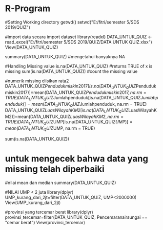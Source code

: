 # R-Program
#Setting Working directory
getwd()
setwd("E:/fitri/semester 5/SDS 2019/QUIZ") 

#import data secara import dataset 
library(readxl)
DATA_UNTUK_QUIZ <- read_excel("E:/fitri/semester 5/SDS 2019/QUIZ/DATA UNTUK QUIZ.xlsx")
View(DATA_UNTUK_QUIZ)

summary(DATA_UNTUK_QUIZ) #mengetahui banyaknya NA

#Handling Missing value
is.na(DATA_UNTUK_QUIZ) #returns TRUE of x is missing
sum(is.na(DATA_UNTUK_QUIZ)) #count the missing value

#numerik missing diisikan rata2 
DATA_UNTUK_QUIZ$Pendudukmiskin2017[is.na(DATA_UNTUK_QUIZ$Pendudukmiskin2017)]=mean(DATA_UNTUK_QUIZ$Pendudukmiskin2017, na.rm = TRUE)
DATA_UNTUK_QUIZ$Jumlahpenduduk[is.na(DATA_UNTUK_QUIZ$Jumlahpenduduk)]=mean(DATA_UNTUK_QUIZ$Jumlahpenduduk, na.rm = TRUE)
DATA_UNTUK_QUIZ$LuasWilayahKM2[is.na(DATA_UNTUK_QUIZ$LuasWilayahKM2)]=mean(DATA_UNTUK_QUIZ$LuasWilayahKM2, na.rm = TRUE)
DATA_UNTUK_QUIZ$UMP[is.na(DATA_UNTUK_QUIZ$UMP)]=mean(DATA_UNTUK_QUIZ$UMP, na.rm = TRUE)


sum(is.na(DATA_UNTUK_QUIZ)) 
# untuk mengecek bahwa data yang missing telah diperbaiki
#nilai mean dan median
summary(DATA_UNTUK_QUIZ)


#NILAI UMP < 2 juta
library(dplyr)
UMP_kurang_dari_2jt=filter(DATA_UNTUK_QUIZ, UMP<2000000)
View(UMP_kurang_dari_2jt)

#provinsi yang tercemar berat
library(dplyr)
provinsi_tercemar=filter(DATA_UNTUK_QUIZ, Pencemaranairsungai == "cemar berat")
View(provinsi_tercemar)







